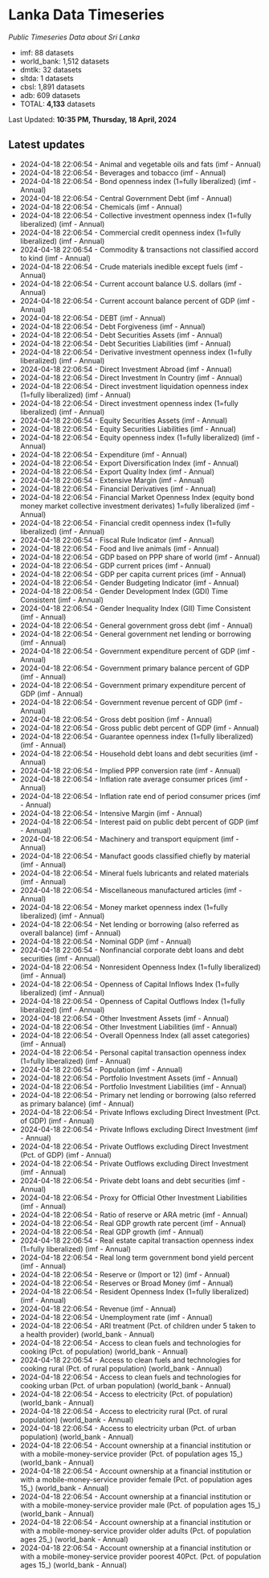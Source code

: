 # Lanka Data Timeseries
*Public Timeseries Data about Sri Lanka*

* imf: 88 datasets
* world_bank: 1,512 datasets
* dmtlk: 32 datasets
* sltda: 1 datasets
* cbsl: 1,891 datasets
* adb: 609 datasets
* TOTAL: **4,133** datasets

Last Updated: **10:35 PM, Thursday, 18 April, 2024**

## Latest updates

* 2024-04-18 22:06:54 - Animal and vegetable oils and fats (imf - Annual)
* 2024-04-18 22:06:54 - Beverages and tobacco (imf - Annual)
* 2024-04-18 22:06:54 - Bond openness index (1=fully liberalized) (imf - Annual)
* 2024-04-18 22:06:54 - Central Government Debt (imf - Annual)
* 2024-04-18 22:06:54 - Chemicals (imf - Annual)
* 2024-04-18 22:06:54 - Collective investment openness index (1=fully liberalized) (imf - Annual)
* 2024-04-18 22:06:54 - Commercial credit openness index (1=fully liberalized) (imf - Annual)
* 2024-04-18 22:06:54 - Commodity & transactions not classified accord to kind (imf - Annual)
* 2024-04-18 22:06:54 - Crude materials inedible except fuels (imf - Annual)
* 2024-04-18 22:06:54 - Current account balance U.S. dollars (imf - Annual)
* 2024-04-18 22:06:54 - Current account balance percent of GDP (imf - Annual)
* 2024-04-18 22:06:54 - DEBT (imf - Annual)
* 2024-04-18 22:06:54 - Debt Forgiveness (imf - Annual)
* 2024-04-18 22:06:54 - Debt Securities Assets (imf - Annual)
* 2024-04-18 22:06:54 - Debt Securities Liabilities (imf - Annual)
* 2024-04-18 22:06:54 - Derivative investment openness index (1=fully liberalized) (imf - Annual)
* 2024-04-18 22:06:54 - Direct Investment Abroad (imf - Annual)
* 2024-04-18 22:06:54 - Direct Investment In Country (imf - Annual)
* 2024-04-18 22:06:54 - Direct investment liquidation openness index (1=fully liberalized) (imf - Annual)
* 2024-04-18 22:06:54 - Direct investment openness index (1=fully liberalized) (imf - Annual)
* 2024-04-18 22:06:54 - Equity Securities Assets (imf - Annual)
* 2024-04-18 22:06:54 - Equity Securities Liabilities (imf - Annual)
* 2024-04-18 22:06:54 - Equity openness index (1=fully liberalized) (imf - Annual)
* 2024-04-18 22:06:54 - Expenditure (imf - Annual)
* 2024-04-18 22:06:54 - Export Diversification Index (imf - Annual)
* 2024-04-18 22:06:54 - Export Quality Index (imf - Annual)
* 2024-04-18 22:06:54 - Extensive Margin (imf - Annual)
* 2024-04-18 22:06:54 - Financial Derivatives (imf - Annual)
* 2024-04-18 22:06:54 - Financial Market Openness Index (equity bond money market collective investment derivates) 1=fully liberalized (imf - Annual)
* 2024-04-18 22:06:54 - Financial credit openness index (1=fully liberalized) (imf - Annual)
* 2024-04-18 22:06:54 - Fiscal Rule Indicator (imf - Annual)
* 2024-04-18 22:06:54 - Food and live animals (imf - Annual)
* 2024-04-18 22:06:54 - GDP based on PPP share of world (imf - Annual)
* 2024-04-18 22:06:54 - GDP current prices (imf - Annual)
* 2024-04-18 22:06:54 - GDP per capita current prices (imf - Annual)
* 2024-04-18 22:06:54 - Gender Budgeting Indicator (imf - Annual)
* 2024-04-18 22:06:54 - Gender Development Index (GDI) Time Consistent (imf - Annual)
* 2024-04-18 22:06:54 - Gender Inequality Index (GII) Time Consistent (imf - Annual)
* 2024-04-18 22:06:54 - General government gross debt (imf - Annual)
* 2024-04-18 22:06:54 - General government net lending or borrowing (imf - Annual)
* 2024-04-18 22:06:54 - Government expenditure percent of GDP (imf - Annual)
* 2024-04-18 22:06:54 - Government primary balance percent of GDP (imf - Annual)
* 2024-04-18 22:06:54 - Government primary expenditure percent of GDP (imf - Annual)
* 2024-04-18 22:06:54 - Government revenue percent of GDP (imf - Annual)
* 2024-04-18 22:06:54 - Gross debt position (imf - Annual)
* 2024-04-18 22:06:54 - Gross public debt percent of GDP (imf - Annual)
* 2024-04-18 22:06:54 - Guarantee openness index (1=fully liberalized) (imf - Annual)
* 2024-04-18 22:06:54 - Household debt loans and debt securities (imf - Annual)
* 2024-04-18 22:06:54 - Implied PPP conversion rate (imf - Annual)
* 2024-04-18 22:06:54 - Inflation rate average consumer prices (imf - Annual)
* 2024-04-18 22:06:54 - Inflation rate end of period consumer prices (imf - Annual)
* 2024-04-18 22:06:54 - Intensive Margin (imf - Annual)
* 2024-04-18 22:06:54 - Interest paid on public debt percent of GDP (imf - Annual)
* 2024-04-18 22:06:54 - Machinery and transport equipment (imf - Annual)
* 2024-04-18 22:06:54 - Manufact goods classified chiefly by material (imf - Annual)
* 2024-04-18 22:06:54 - Mineral fuels lubricants and related materials (imf - Annual)
* 2024-04-18 22:06:54 - Miscellaneous manufactured articles (imf - Annual)
* 2024-04-18 22:06:54 - Money market openness index (1=fully liberalized) (imf - Annual)
* 2024-04-18 22:06:54 - Net lending or borrowing (also referred as overall balance) (imf - Annual)
* 2024-04-18 22:06:54 - Nominal GDP (imf - Annual)
* 2024-04-18 22:06:54 - Nonfinancial corporate debt loans and debt securities (imf - Annual)
* 2024-04-18 22:06:54 - Nonresident Openness Index (1=fully liberalized) (imf - Annual)
* 2024-04-18 22:06:54 - Openness of Capital Inflows Index (1=fully liberalized) (imf - Annual)
* 2024-04-18 22:06:54 - Openness of Capital Outflows Index (1=fully liberalized) (imf - Annual)
* 2024-04-18 22:06:54 - Other Investment Assets (imf - Annual)
* 2024-04-18 22:06:54 - Other Investment Liabilities (imf - Annual)
* 2024-04-18 22:06:54 - Overall Openness Index (all asset categories) (imf - Annual)
* 2024-04-18 22:06:54 - Personal capital transaction openness index (1=fully liberalized) (imf - Annual)
* 2024-04-18 22:06:54 - Population (imf - Annual)
* 2024-04-18 22:06:54 - Portfolio Investment Assets (imf - Annual)
* 2024-04-18 22:06:54 - Portfolio Investment Liabilities (imf - Annual)
* 2024-04-18 22:06:54 - Primary net lending or borrowing (also referred as primary balance) (imf - Annual)
* 2024-04-18 22:06:54 - Private Inflows excluding Direct Investment (Pct. of GDP) (imf - Annual)
* 2024-04-18 22:06:54 - Private Inflows excluding Direct Investment (imf - Annual)
* 2024-04-18 22:06:54 - Private Outflows excluding Direct Investment (Pct. of GDP) (imf - Annual)
* 2024-04-18 22:06:54 - Private Outflows excluding Direct Investment (imf - Annual)
* 2024-04-18 22:06:54 - Private debt loans and debt securities (imf - Annual)
* 2024-04-18 22:06:54 - Proxy for Official Other Investment Liabilities (imf - Annual)
* 2024-04-18 22:06:54 - Ratio of reserve or ARA metric (imf - Annual)
* 2024-04-18 22:06:54 - Real GDP growth rate percent (imf - Annual)
* 2024-04-18 22:06:54 - Real GDP growth (imf - Annual)
* 2024-04-18 22:06:54 - Real estate capital transaction openness index (1=fully liberalized) (imf - Annual)
* 2024-04-18 22:06:54 - Real long term government bond yield percent (imf - Annual)
* 2024-04-18 22:06:54 - Reserve or (Import or 12) (imf - Annual)
* 2024-04-18 22:06:54 - Reserves or Broad Money (imf - Annual)
* 2024-04-18 22:06:54 - Resident Openness Index (1=fully liberalized) (imf - Annual)
* 2024-04-18 22:06:54 - Revenue (imf - Annual)
* 2024-04-18 22:06:54 - Unemployment rate (imf - Annual)
* 2024-04-18 22:06:54 - ARI treatment (Pct. of children under 5 taken to a health provider) (world_bank - Annual)
* 2024-04-18 22:06:54 - Access to clean fuels and technologies for cooking (Pct. of population) (world_bank - Annual)
* 2024-04-18 22:06:54 - Access to clean fuels and technologies for cooking rural (Pct. of rural population) (world_bank - Annual)
* 2024-04-18 22:06:54 - Access to clean fuels and technologies for cooking urban (Pct. of urban population) (world_bank - Annual)
* 2024-04-18 22:06:54 - Access to electricity (Pct. of population) (world_bank - Annual)
* 2024-04-18 22:06:54 - Access to electricity rural (Pct. of rural population) (world_bank - Annual)
* 2024-04-18 22:06:54 - Access to electricity urban (Pct. of urban population) (world_bank - Annual)
* 2024-04-18 22:06:54 - Account ownership at a financial institution or with a mobile-money-service provider (Pct. of population ages 15_) (world_bank - Annual)
* 2024-04-18 22:06:54 - Account ownership at a financial institution or with a mobile-money-service provider female (Pct. of population ages 15_) (world_bank - Annual)
* 2024-04-18 22:06:54 - Account ownership at a financial institution or with a mobile-money-service provider male (Pct. of population ages 15_) (world_bank - Annual)
* 2024-04-18 22:06:54 - Account ownership at a financial institution or with a mobile-money-service provider older adults (Pct. of population ages 25_) (world_bank - Annual)
* 2024-04-18 22:06:54 - Account ownership at a financial institution or with a mobile-money-service provider poorest 40Pct. (Pct. of population ages 15_) (world_bank - Annual)
